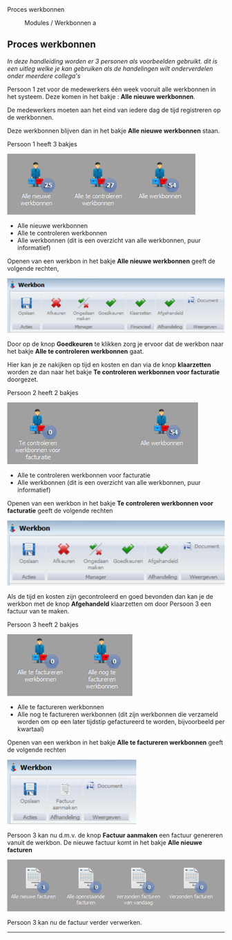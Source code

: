 <properties>
	<page>
		<title>Proces werkbonnen</title>
		<description>Proces werkbonnen</description>
	</page>
	<menu>
		<position>Modules / Werkbonnen</position> 
		<title>Proces werkbonnen</title>
		<sort>a</sort>
	</menu>
</properties>

## Proces werkbonnen  ##

*In deze handleiding worden er 3 personen als voorbeelden gebruikt. dit is een uitleg welke je kan gebruiken als de handelingen wilt onderverdelen onder meerdere collega's*

Persoon 1 zet voor de medewerkers één week vooruit alle werkbonnen in het systeem. Deze komen in het bakje : **Alle nieuwe werkbonnen**.

De medewerkers moeten aan het eind van iedere dag de tijd registreren op de werkbonnen. 

Deze werkbonnen blijven dan in het bakje **Alle nieuwe werkbonnen** staan.

Persoon 1 heeft 3 bakjes

![](images/1.png)
 
- Alle nieuwe werkbonnen
- Alle te controleren werkbonnen
- Alle werkbonnen (dit is een overzicht van alle werkbonnen, puur informatief)

Openen van een werkbon in het bakje **Alle nieuwe werkbonnen** geeft de volgende rechten,

![](images/2.png)

Door op de knop **Goedkeuren** te klikken zorg je ervoor dat de werkbon naar het bakje **Alle te controleren werkbonnen** gaat.

Hier kan je ze nakijken op tijd en kosten en dan via de knop **klaarzetten** worden ze dan naar het bakje **Te controleren werkbonnen voor facturatie** doorgezet.

Persoon 2 heeft 2 bakjes

![](images/3.png)

- Alle te controleren werkbonnen voor facturatie
- Alle werkbonnen (dit is een overzicht van alle werkbonnen, puur informatief)

Openen van een werkbon in het bakje **Te controleren werkbonnen voor facturatie** geeft de volgende rechten

![](images/4.png)

Als de tijd en kosten zijn gecontroleerd en goed bevonden dan kan je de werkbon met de knop **Afgehandeld** klaarzetten om door Persoon 3 een factuur van te maken.

Persoon 3 heeft 2 bakjes

![](images/5.png)

- Alle te factureren werkbonnen
- Alle nog te factureren werkbonnen (dit zijn werkbonnen die verzameld worden om op een later tijdstip gefactureerd te worden, bijvoorbeeld per kwartaal)

Openen van een werkbon in het bakje **Alle te factureren werkbonnen** geeft de volgende rechten

![](images/6.png)

Persoon 3 kan nu d.m.v. de knop **Factuur aanmaken** een factuur genereren vanuit de werkbon. De nieuwe factuur komt in het bakje **Alle nieuwe facturen**

![](images/7.png)

Persoon 3 kan nu de factuur verder verwerken.

----------